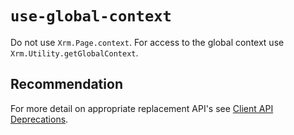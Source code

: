 # `use-global-context`

Do not use `Xrm.Page.context`. For access to the global context use `Xrm.Utility.getGlobalContext`.

## Recommendation
For more detail on appropriate replacement API's see [Client API Deprecations](https://docs.microsoft.com/power-platform/important-changes-coming#some-client-apis-are-deprecated).